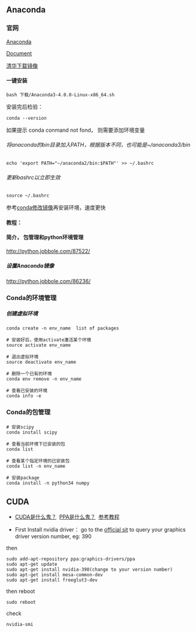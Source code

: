 ## Anaconda

### 官网
[Anaconda](https://www.anaconda.com/download/#linux)

[Document](https://docs.anaconda.com/anaconda/)

[清华下载镜像](https://mirrors.tuna.tsinghua.edu.cn/help/anaconda/)

#### 一键安装
```
bash 下载/Anaconda3-4.0.0-Linux-x86_64.sh
```

安装完后检验：
```
conda --version
```
如果提示 conda conmand not fond， 则需要添加环境变量
###### 将anaconda的bin目录加入PATH，根据版本不同，也可能是~/anaconda3/bin
```
echo 'export PATH="~/anaconda2/bin:$PATH"' >> ~/.bashrc
```
###### 更新bashrc以立即生效
```
source ~/.bashrc
```

参考[conda修改镜像](http://python.jobbole.com/86236/)再安装环境，速度更快

#### 教程：

#### 简介， 包管理和python环境管理
http://python.jobbole.com/87522/

##### 设置Anaconda镜像
http://python.jobbole.com/86236/

### Conda的环境管理

##### 创建虚拟环境
```
conda create -n env_name  list of packages

# 安装好后，使用activate激活某个环境
source activate env_name

# 退出虚拟环境
source deactivate env_name

# 删除一个已有的环境
conda env remove -n env_name

# 查看已安装的环境
conda info -e

 ```
 
 ### Conda的包管理
 
 ####
 ```
# 安装scipy
conda install scipy

# 查看当前环境下已安装的包
conda list

# 查看某个指定环境的已安装包
conda list -n env_name

# 安装package
conda install -n python34 numpy

 ```

## CUDA
* [CUDA是什么鬼？](https://baike.baidu.com/item/CUDA/1186262?fr=aladdin)
  [PPA是什么鬼？](http://blog.csdn.net/baidu_22502417/article/details/46683549)
  [参考教程](http://blog.csdn.net/u010837794/article/details/63251725)
  
* First Install nvidia driver：
go to the [official sit](http://www.nvidia.com/Download/index.aspx?lang=en-us) to query your graphics driver version number, eg: 390

then
```
sudo add-apt-repository ppa:graphics-drivers/ppa
sudo apt-get update
sudo apt-get install nvidia-390(change to your version number)
sudo apt-get install mesa-common-dev
sudo apt-get install freeglut3-dev
```

then reboot 
```
sudo reboot
```

check
```
nvidia-smi 
```


